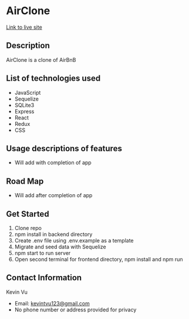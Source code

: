 # AirClone

[Link to live site](https://airbnb-api-proj.herokuapp.com/)

## Description
AirClone is a clone of AirBnB

## List of technologies used
* JavaScript
* Sequelize
* SQLite3
* Express
* React
* Redux
* CSS

## Usage descriptions of features
* Will add with completion of app

## Road Map
* Will add after completion of app

## Get Started
1. Clone repo
2. npm install in backend directory
3. Create .env file using .env.example as a template
4. Migrate and seed data with Sequelize
5. npm start to run server 
6. Open second terminal for frontend directory, npm install and npm run 

## Contact Information

Kevin Vu
* Email: kevintvu123@gmail.com
* No phone number or address provided for privacy
